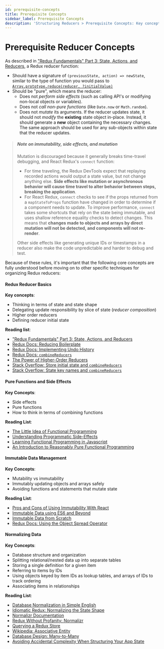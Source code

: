 ```yaml
---
id: prerequisite-concepts
title: Prerequisite Concepts
sidebar_label: Prerequisite Concepts
description: 'Structuring Reducers > Prerequisite Concepts: Key concepts to understand when using Redux'
---
```


# Prerequisite Reducer Concepts

As described in ["Redux Fundamentals" Part 3: State, Actions, and Reducers](../../tutorials/fundamentals/part-3-state-actions-reducers.md), a Redux reducer function:

- Should have a signature of `(previousState, action) => newState`, similar to the type of function you would pass to [`Array.prototype.reduce(reducer, ?initialValue)`](https://developer.mozilla.org/en-US/docs/Web/JavaScript/Reference/Global_Objects/Array/Reduce)
- Should be "pure", which means the reducer:
  - Does not _perform side effects_ (such as calling API's or modifying non-local objects or variables).
  - Does not _call non-pure functions_ (like `Date.now` or `Math.random`).
  - Does not _mutate_ its arguments. If the reducer updates state, it should not _modify_ the **existing** state object in-place. Instead, it should generate a **new** object containing the necessary changes. The same approach should be used for any sub-objects within state that the reducer updates.

> ##### Note on immutability, side effects, and mutation
>
> Mutation is discouraged because it generally breaks time-travel debugging, and React Redux's `connect` function:
>
> - For time traveling, the Redux DevTools expect that replaying recorded actions would output a state value, but not change anything else. **Side effects like mutation or asynchronous behavior will cause time travel to alter behavior between steps, breaking the application**.
> - For React Redux, `connect` checks to see if the props returned from a `mapStateToProps` function have changed in order to determine if a component needs to update. To improve performance, `connect` takes some shortcuts that rely on the state being immutable, and uses shallow reference equality checks to detect changes. This means that **changes made to objects and arrays by direct mutation will not be detected, and components will not re-render**.
>
> Other side effects like generating unique IDs or timestamps in a reducer also make the code unpredictable and harder to debug and test.

Because of these rules, it's important that the following core concepts are fully understood before moving on to other specific techniques for organizing Redux reducers:

#### Redux Reducer Basics

**Key concepts**:

- Thinking in terms of state and state shape
- Delegating update responsibility by slice of state (_reducer composition_)
- Higher order reducers
- Defining reducer initial state

**Reading list**:

- ["Redux Fundamentals" Part 3: State, Actions, and Reducers](../../tutorials/fundamentals/part-3-state-actions-reducers.md)
- [Redux Docs: Reducing Boilerplate](../ReducingBoilerplate.md)
- [Redux Docs: Implementing Undo History](../ImplementingUndoHistory.md)
- [Redux Docs: `combineReducers`](../../api/combineReducers.md)
- [The Power of Higher-Order Reducers](https://slides.com/omnidan/hor#/)
- [Stack Overflow: Store initial state and `combineReducers`](https://stackoverflow.com/questions/33749759/read-stores-initial-state-in-redux-reducer)
- [Stack Overflow: State key names and `combineReducers`](https://stackoverflow.com/questions/35667775/state-in-redux-react-app-has-a-property-with-the-name-of-the-reducer)

#### Pure Functions and Side Effects

**Key Concepts**:

- Side effects
- Pure functions
- How to think in terms of combining functions

**Reading List**:

- [The Little Idea of Functional Programming](http://jaysoo.ca/2016/01/13/functional-programming-little-ideas/)
- [Understanding Programmatic Side-Effects](https://c2fo.io/c2fo/programming/2016/05/11/understanding-programmatic-side-effects/)
- [Learning Functional Programming in Javascript](https://youtu.be/e-5obm1G_FY)
- [An Introduction to Reasonably Pure Functional Programming](https://www.sitepoint.com/an-introduction-to-reasonably-pure-functional-programming/)

#### Immutable Data Management

**Key Concepts**:

- Mutability vs immutability
- Immutably updating objects and arrays safely
- Avoiding functions and statements that mutate state

**Reading List**:

- [Pros and Cons of Using Immutability With React](https://reactkungfu.com/2015/08/pros-and-cons-of-using-immutability-with-react-js/)
- [Immutable Data using ES6 and Beyond](https://wecodetheweb.com/2016/02/12/immutable-javascript-using-es6-and-beyond/)
- [Immutable Data from Scratch](https://ryanfunduk.com/articles/immutable-data-from-scratch/)
- [Redux Docs: Using the Object Spread Operator](../UsingObjectSpreadOperator.md)

#### Normalizing Data

**Key Concepts**:

- Database structure and organization
- Splitting relational/nested data up into separate tables
- Storing a single definition for a given item
- Referring to items by IDs
- Using objects keyed by item IDs as lookup tables, and arrays of IDs to track ordering
- Associating items in relationships

**Reading List**:

- [Database Normalization in Simple English](https://www.essentialsql.com/get-ready-to-learn-sql-database-normalization-explained-in-simple-english/)
- [Idiomatic Redux: Normalizing the State Shape](https://egghead.io/lessons/javascript-redux-normalizing-the-state-shape)
- [Normalizr Documentation](https://github.com/paularmstrong/normalizr)
- [Redux Without Profanity: Normalizr](https://tonyhb.gitbooks.io/redux-without-profanity/content/normalizer.html)
- [Querying a Redux Store](https://medium.com/@adamrackis/querying-a-redux-store-37db8c7f3b0f)
- [Wikipedia: Associative Entity](https://en.wikipedia.org/wiki/Associative_entity)
- [Database Design: Many-to-Many](https://web.csulb.edu/colleges/coe/cecs/dbdesign/dbdesign.php?page=manymany.php)
- [Avoiding Accidental Complexity When Structuring Your App State](https://medium.com/@talkol/avoiding-accidental-complexity-when-structuring-your-app-state-6e6d22ad5e2a)
